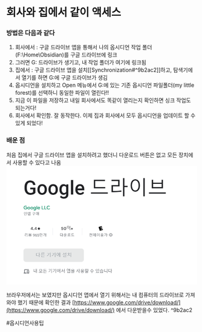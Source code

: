 # 회사와 집에서 같이 액세스

### 방법은 다음과 같다

1. 회사에서 : 구글 드라이브 앱을 통해서 나의 옵시디언 작업 폴더 (F:\Home\Obsidian)를 구글 드라이브에 링크 
2. 그러면 G: 드라이브가 생기고, 내 작업 폴더가 여기에 링크됨
3. 집에서 : 구글 드라이브 앱을 설치[[Synchronization#^9b2ac2]]하고, 탐색기에서 열기를 하면 G:에 구글 드라이브가 생김
4. 옵시디언을 설치하고 Open 메뉴에서 G:에 있는 기존 옵시디언 파일폴더(my little forest)를 선택하니 동일한 파일이 열린다!!
5. 지금 이 파일을 저장하고 내일 회사에서도 똑같이 열리는지 확인하면 싱크 작업도 되는거다!
6. 회사에서 확인함.  잘 동작한다.  이제 집과 회사에서 모두 옵시디언을 업데이트 할 수 있게 되었다!


### 배운 점
처음 집에서 구글 드라이브 앱을 설치하려고 했더니 다운로드 버튼은 없고 모든 장치에서 사용할 수 있다고 나옴
<img src = "Pasted image 20230209200827.png"/>

브라우저에서는 보였지만 옵시디언 앱에서 열기 위해서는 내 컴퓨터의 드라이브로 가져와야 했기 때문에 확인한 결과 
[https://www.google.com/drive/download/](https://www.google.com/drive/download/)  에서 다운받을수 있었다. ^9b2ac2

#옵시디언사용팁 